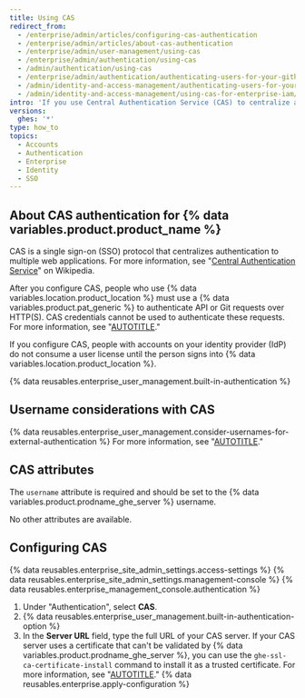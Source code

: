 ```yaml
---
title: Using CAS
redirect_from:
  - /enterprise/admin/articles/configuring-cas-authentication
  - /enterprise/admin/articles/about-cas-authentication
  - /enterprise/admin/user-management/using-cas
  - /enterprise/admin/authentication/using-cas
  - /admin/authentication/using-cas
  - /enterprise/admin/authentication/authenticating-users-for-your-github-enterprise-server-instance/using-cas
  - /admin/identity-and-access-management/authenticating-users-for-your-github-enterprise-server-instance/using-cas
  - /admin/identity-and-access-management/using-cas-for-enterprise-iam/using-cas
intro: 'If you use Central Authentication Service (CAS) to centralize access to multiple web applications, you can integrate {% data variables.product.product_name %} by configuring CAS authentication for your instance.'
versions:
  ghes: '*'
type: how_to
topics:
  - Accounts
  - Authentication
  - Enterprise
  - Identity
  - SSO
---
```


## About CAS authentication for {% data variables.product.product_name %}

CAS is a single sign-on (SSO) protocol that centralizes authentication to multiple web applications. For more information, see "[Central Authentication Service](https://en.wikipedia.org/wiki/Central_Authentication_Service)" on Wikipedia.

After you configure CAS, people who use {% data variables.location.product_location %} must use a {% data variables.product.pat_generic %} to authenticate API or Git requests over HTTP(S). CAS credentials cannot be used to authenticate these requests. For more information, see "[AUTOTITLE](/authentication/keeping-your-account-and-data-secure/creating-a-personal-access-token)."

If you configure CAS, people with accounts on your identity provider (IdP) do not consume a user license until the person signs into {% data variables.location.product_location %}.

{% data reusables.enterprise_user_management.built-in-authentication %}

## Username considerations with CAS

{% data reusables.enterprise_user_management.consider-usernames-for-external-authentication %} For more information, see "[AUTOTITLE](/admin/identity-and-access-management/managing-iam-for-your-enterprise/username-considerations-for-external-authentication)."

## CAS attributes

The `username` attribute is required and should be set to the {% data variables.product.prodname_ghe_server %} username.

No other attributes are available.

## Configuring CAS

{% data reusables.enterprise_site_admin_settings.access-settings %}
{% data reusables.enterprise_site_admin_settings.management-console %}
{% data reusables.enterprise_management_console.authentication %}
1. Under "Authentication", select **CAS**.
1. {% data reusables.enterprise_user_management.built-in-authentication-option %}
1. In the **Server URL** field, type the full URL of your CAS server. If your CAS server uses a certificate that can't be validated by {% data variables.product.prodname_ghe_server %}, you can use the `ghe-ssl-ca-certificate-install` command to install it as a trusted certificate. For more information, see "[AUTOTITLE](/admin/configuration/configuring-your-enterprise/command-line-utilities#ghe-ssl-ca-certificate-install)."
{% data reusables.enterprise.apply-configuration %}
